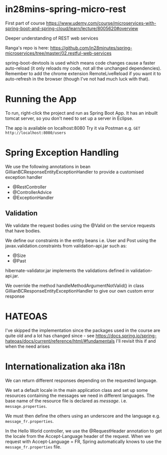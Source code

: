 # in28mins-spring-micro-rest

First part of course https://www.udemy.com/course/microservices-with-spring-boot-and-spring-cloud/learn/lecture/8005620#overview

Deeper understanding of REST web services

Ranga's repo is here:  https://github.com/in28minutes/spring-microservices/tree/master/02.restful-web-services

spring-boot-devtools is used which means code changes cause a faster auto-reload (it only reloads my code, not all the unchanged dependencies).  Remember to add the chrome extension RemoteLiveReload if you want it to auto-refresh in the browser (though I've not had much luck with that).

# Running the App
To run, right-click the project and run as Spring Boot App.  It has an inbuilt tomcat server, so you don't need to set up a server in Eclipse.

The app is available on localhost:8080
Try it via Postman e.g. `GET http://localhost:8080/users`

# Spring Exception Handling
We use the following annotations in bean GillianBCResponseEntityExceptionHandler to provide a customised exception handler
- @RestController
- @ControllerAdvice
- @ExceptionHandler

## Validation
We validate the request bodies using the @Valid on the service requests that have bodies.

We define our constraints in the entity beans i.e. User and Post using the javax.validation.constraints from validation-api.jar such as:

- @Size
- @Past

hibernate-validator.jar implements the validations defined in validation-api.jar.

We override the method handleMethodArgumentNotValid() in class GillianBCResponseEntityExceptionHandler to give our own custom error response

# HATEOAS
I've skipped the implementation since the packages used in the course are quite old and a lot has changed since - see https://docs.spring.io/spring-hateoas/docs/current/reference/html/#fundamentals
I'll revisit this if and when the need arises

# Internationalization aka i18n

We can return different responses depending on the requested language.

We set a default locale in the main application class and set up some resources containing the messages we need in different languages.  The base name of the resource file is declared as *message*.
i.e. `message.properties`.

We must then define the others using an underscore and the language e.g. `message_fr.properties`.

In the Hello World controller, we use the @RequestHeader annotation to get the locale from the Accept-Language header of the request.
When we request with Accept-Language = FR, Spring automatically knows to use the `message_fr.properties` file.

